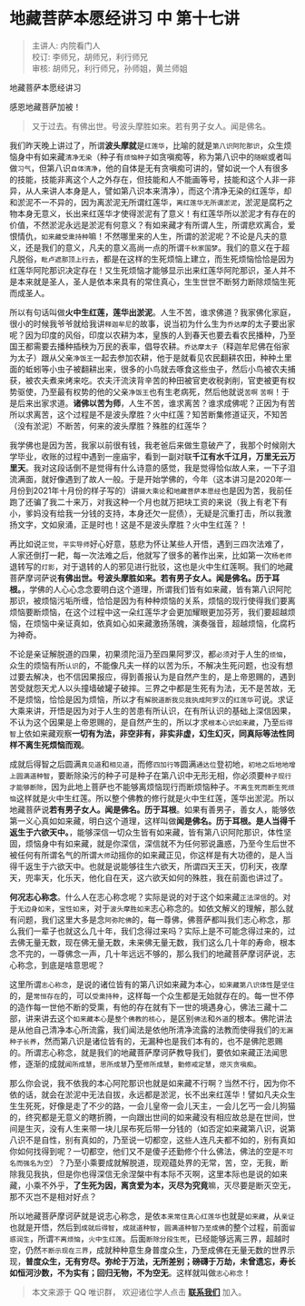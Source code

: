 # 地藏菩萨本愿经讲习 中 第十七讲

> 主讲人: 内院看门人 <br />
> 校订: 李师兄，胡师兄，利行师兄 <br />
> 审核: 胡师兄，利行师兄，孙师姐，黄兰师姐 <br />

地藏菩萨本愿经讲习

感恩地藏菩萨加被！

> 又于过去。有佛出世。号波头摩胜如来。若有男子女人。闻是佛名。

我们昨天晚上讲过了，所谓**波头摩就**是`红莲华`，比喻的就是`第八识阿陀那识`，众生烦恼身中有如来藏`清净无染`（种子有`烦恼种子`如贪嗔痴等，称为第八识中的`随眠`或者叫做`习气`，但第八识`自体清净`，他的自体是无有贪嗔痴可讲的，譬如说一个人有很多的技能，技能非离这个人之外存在，但技能和人不能画等号，技能和这个人非一非异，从人来讲人本身是人，譬如第八识本来清净），而这个清净无染的红莲华，却和淤泥不一不异的，因为离淤泥无所谓红莲华，`离红莲华无所谓淤泥`，淤泥是腐朽之物本身无意义，长出来红莲华才使得淤泥有了意义！有红莲华所以淤泥才有存在的价值，不然淤泥永远是淤泥有何意义？有如来藏才有所谓人生，所谓悲欢离合，爱恨情仇，`如来藏受熏持种`嘛！不然哪里来的人生，所谓的淤泥呢？不论是凡夫的意义，还是我们的意义，凡夫的意义高尚一点的所谓`千秋家国梦`。我们的意义在于超凡脱俗，`毗卢遮那顶上行去`，都是在这样的生死烦恼上建立，而生死烦恼恰恰是因为红莲华阿陀那识决定存在！又生死烦恼才能够显示出来红莲华阿陀那识，圣人并不是本来就是圣人，圣人是依本来具有的常住真心，生生世世不断努力断除烦恼生死而成圣人。

所以有句话叫做**火中生红莲，莲华出淤泥**。人生不苦，谁求佛道？我家佛化家庭，很小的时候我爷爷就给我讲`释迦牟尼`的故事，说当初为什么生为`乔达摩`的太子要出家呢？因为印度的风俗，印度以农耕为本，皇族的人到春天也要去看农民播种，乃至国王都需要去播种插秧为万民的表率，倡导农耕。`乔达摩太子`（释迦牟尼佛在俗家为太子）跟从父亲`净饭王`一起去参加农耕，他于是就看见农民翻耕农田，种种土里面的蚯蚓等小虫子被翻耕出来，很多的小鸟就去啄食这些虫子，然后小鸟被农夫捕获，被农夫煮来烤来吃。农夫汗流浃背辛苦的种田被官吏收税剥削，官吏被更有权势驱使，乃至最有权势的他的父亲`净饭王`也有生老病死，然后他就说`苦啊` `苦啊`！于是后来出家求道。**诸佛以苦为师**，人生不苦，谁求离苦？谁求成佛呢？正因为有苦所以求离苦，这个过程是不是波头摩胜？火中红莲？知苦断集修道证灭，不知苦（没有淤泥）不断苦，何来的波头摩胜？殊胜的红莲华？

我学佛也是因为苦，我家以前很有钱，我老爸后来做生意破产了，我那个时候刚大学毕业，收账的过程中遇到一座庙宇，看到一副对联**千江有水千江月，万里无云万里天**。我对这段话倒不是觉得有什么诗意的感觉，我是觉得恰似故人来，一下子泪流满面，就好像遇到了故人一般。于是开始学佛的，今年（这本讲习是2020年一月份到2021年十月份的样子写的）讲`摄大乘论`和`地藏菩萨本愿经`也是因为苦，我前任跑了还骗了我二十来万，对我这种一个月也就万把块工资的来说（我上有老下有小，爹妈没有给我一分钱的支持，本身还欠一屁债），无疑是沉重打击，所以我激扬文字，文如泉涌，正是时也！这是不是波头摩胜？火中生红莲？！

再比如说`正觉`，`平实导师`好心好意，慈悲为怀让某些人开悟，遇到三四次法难了，人家还倒打一耙，每一次法难之后，他就写了很多的著作出来，比如第一次`杨老师`退转写的`灯影`，对于退转的人的邪见进行批驳，这也是火中生红莲啊。我们的地藏菩萨摩诃萨说**有佛出世。号波头摩胜如来。若有男子女人。闻是佛名。历于耳根。**，学佛的人心心念念要明白这个道理，所谓我们皆有如来藏，皆有第八识阿陀那识，被烦恼污垢所缠，恰恰是因为有种种烦恼的关系，烦恼的现行使得我们要离烦恼要断烦恼，在这个过程中这一朵红莲华才会更加耀眼更加芬芳，我们要超越烦恼，在烦恼中亲证真如，依真如心如来藏激扬荡魄，演奏强音，超越烦恼，化腐朽为神奇。

不论是亲证解脱道的四果，初果须陀洹乃至四果阿罗汉，都`必须`对于人生的`烦恼`，众生的烦恼有所`认识`的，不能像凡夫一样的以苦为乐，不解决生死问题，也没有想过要去解决，也不信因果报应，得到善报认为是自然产生的，是上帝恩赐的，遇到苦受就怨天尤人以头撞墙破罐子破摔。三界之中都是生死有为法，无不是苦故，无不是烦恼，恰恰是因为烦恼，所以才有`解脱道断我见我执成阿罗汉`的`红莲华`可说。求证大乘来讲，开悟是因为对于人生的苦患有所认识，在有所认识的基础上深信因果，不认为这个因果是上帝恩赐的，是自然产生的，所以才求`根本心识如来藏`，乃至`后得智`上依如来藏观察**一切有为法，非空非有，非实非虚，幻生幻灭，同真际等法性同样不离生死烦恼而观**。

成就后得智之后圆满`真见道`和`相见道`，而修`四加行等`圆满`通达位`登初地，`初地之后地地增上圆满道种智`，要断除染污的种子可是种子在第八识中无形无相，你必须要`种子现行才能够断除`，因为此地上菩萨也不能够离烦恼现行而断烦恼种子。`不离生死而断生死烦恼`这样就是火中生红莲。所以整个佛教的修行就是火中生红莲，莲华出淤泥。所以地藏菩萨说**若有男子女人。闻是佛名。历于耳根**。如果有善男子，善女人，能够依第一义心真如如来藏，明白这个道理，这样叫做**闻是佛名。历于耳根。是人当得千返生于六欲天中。**，能够深信一切众生皆有如来藏，皆有第八识阿陀那识，体性坚固，烦恼身中有如来藏，就是你深信，深信就不为任何邪说蛊惑，乃至今生后世不被任何有所谓名气的所谓`大师`动摇你的如来藏正见，你这样是有大功德的，是人当得千返生于六欲天中。也就是说能够往生六欲天，所谓四天王天，忉利天，夜摩天，兜率天，化乐天，他化自在天，这六欲天如何的殊胜，我在前面也讲过了。

**何况志心称念**。什么人在志心称念呢？实际是说的对于这个如来藏`正法深信`的。对于`无边身如来`，`宝性如来`，对于`波头摩胜如来`志心称念的。如依文解义的理解，那么就有问题，我们这里大多是念`阿弥陀佛`的，每一尊佛，佛菩萨都叫我们志心称念，那么我们一辈子也就这么几十年，我们念得过来吗？实际上是不可能念得过来的，过去佛无量无数，现在佛无量无数，未来佛无量无数，我们这么几十年的寿命，根本念不完的，一尊佛念一声，几十年远远不够的，那么我们的地藏菩萨摩诃萨说，志心称念，到底是啥意思呢？

这里所谓`志心称念`，是说的诸位皆有的第八识如来藏为本心，`如来藏第八识体性`是`坚住`的，是`常恒存在`的，可以`受熏持种`，这样每一个众生都是无始就存在的。每一世不停的造作每一世他不断的受熏，有他的存在就有下一世的境遇身心，佛法三藏十二部，讲来讲去这个`如来藏本心`是`整个佛教的核心`，是区别`佛法`和`外道`的根本。佛陀讲法是从他自己清净本心所流露，我们闻法是依他所清净流露的法教而使得我们的`无漏种子长养`，然而第八识是诸位皆有的，无漏种也是我们本有的，也不是佛陀恩赐的。所谓志心称念，就是我们的地藏菩萨摩诃萨教导我们，要依如来藏正法闻思修，逐渐的成就`闻所成慧`，`思所成慧`乃至`修所成慧`，`勤修戒定慧`，`熄灭贪嗔痴`。

那么你会说，我不依我的本心阿陀那识也就是如来藏不行啊？当然不行，因为你不依的话，就会在淤泥中无法自拔，永远都是淤泥，长不出来红莲华！譬如凡夫众生生生死死，好像是走了不少的路，一会儿皇帝一会儿天主，一会儿乞丐一会儿狗猫的，终究都是无意义的瞎折腾，一向跟出世间的如来藏没有相应故总是在世间，世间是生灭，没有人生来带一块儿尿布死后带一分钱的（如否定如来藏第八识，说第八识不是自性，别有真如的，乃至说一切都空，这些人连凡夫都不如的，别有真如你如何找得到呢？一切都空，他们又不是傻子还勤修个什么佛法，佛法的空是`不可名而强名为空`）？乃至小乘要成就解脱道，现观蕴处界的无常，苦，空，无我，断除我见我执，但是你也得深信无余涅槃中有本际不灭啊，这里本际也是说的如来藏，小乘不外乎，**了生死为因，离贪爱为本，灭尽为究竟**嘛，灭尽要是断灭空无，那不灭岂不是相对好点？

所以地藏菩萨摩诃萨就是说志心称念，是依`本来常住真心红莲华`也就是`如来藏`，从`亲证`也就是开悟，然后到`成就后得智`，`成就道种智`，`圆满道种智乃至成佛`的整个过程，前面`留惑润生`，所谓`不离烦恼`，`火中生红莲`。后面`断除分段生死`，已经能够远离三界，超越时空，仍然`不断示现在三界`，成就种种意生身普度众生，乃至成佛在无量无数的世界示现，**普度众生，无有穷尽。弥纶于万法，无所差别；磅礴于万劫，未曾遗忘，寿长如恒河沙数，不为实有；回归无物，不为空无**。这样就叫做`志心称念`！

> 本文来源于 QQ 唯识群， 欢迎诸位学人点击 **[联系我们](https://mp.weixin.qq.com/s/lZCfWjmLjgNR165Tx4_bCQ)** 加入。
